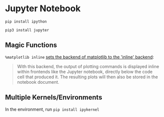 # Jupyter Notebook

`pip install ipython`

`pip3 install jupyter`

## Magic Functions

`%matplotlib inline` [sets the backend of matplotlib to the 'inline' backend](http://ipython.readthedocs.io/en/stable/interactive/plotting.html):

> With this backend, the output of plotting commands is displayed inline within frontends like the Jupyter notebook, directly below the code cell that produced it. The resulting plots will then also be stored in the notebook document.

## Multiple Kernels/Environments

In the environment, run `pip install ipykernel`